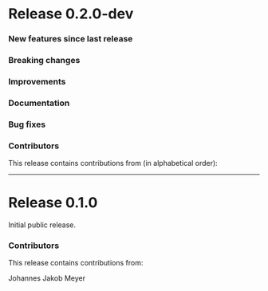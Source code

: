 # Release 0.2.0-dev

### New features since last release

### Breaking changes

### Improvements

### Documentation

### Bug fixes

### Contributors

This release contains contributions from (in alphabetical order):

---

# Release 0.1.0

Initial public release.

### Contributors
This release contains contributions from:

Johannes Jakob Meyer

